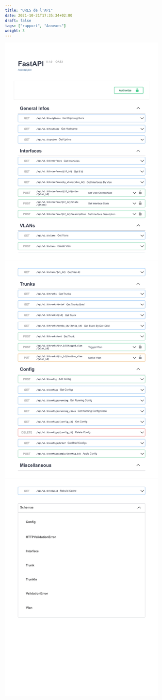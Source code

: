 ```yaml
---
title: "URLS de l'API"
date: 2021-10-21T17:35:34+02:00
draft: false
tags: ["rapport", "Annexes"]
weight: 3
---
```


![fastapi1](/images/fastapi/fastapi1.png)
![fastapi2](/images/fastapi/fastapi2.png)
![fastapi3](/images/fastapi/fastapi3.png)